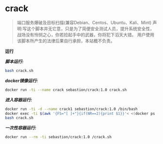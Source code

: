 # crack
>端口服务爆破及目标扫描(兼容Debian、Centos、Ubuntu、Kali、Mint)
>声明:写这个脚本并无它意，只是为了简便安全测试人员，提升系统安全性，战场没有怜悯之心，你若捡起手中的武器，你将犯下滔天大错。
>用户使用该脚本所产生的法律后果自行承担，本站概不负责。

**运行**

***脚本运行:***
```bash
bash crack.sh
```

***docker镜像运行:***
```bash
docker run -ti --name crack sebastion/crack:1.0 crack.sh
```
***进入容器运行:***
```bash
docker run -ti -d --name crack1 sebastion/crack:1.0 /bin/bash
docker exec -ti $(awk '{FS="[ ]+"}{if(NR==2){print $1}}'< <(docker ps -l)) /bin/bash
bash crack.sh
```
***一次性容器运行:***
```bash
docker run --rm -ti sebastion/crack:1.0 /crack.sh
```

